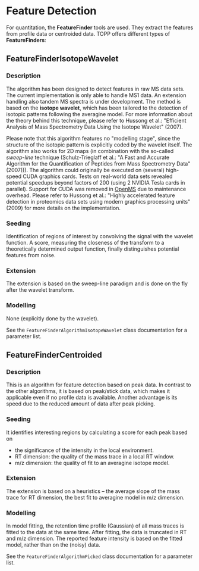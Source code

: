 Feature Detection
=================

For quantitation, the **FeatureFinder** tools are used. They extract the features from profile data or centroided data.
TOPP offers different types of **FeatureFinders**:

## FeatureFinderIsotopeWavelet

### Description

The algorithm has been designed to detect features in raw MS data sets. The current implementation is only able to
handle MS1 data. An extension handling also tandem MS spectra is under development. The method is based on the **isotope
wavelet**, which has been tailored to the detection of isotopic patterns following the averagine model. For more
information about the theory behind this technique, please refer to Hussong et al.: "Efficient Analysis of Mass
Spectrometry Data Using the Isotope Wavelet" (2007).

Please note that this algorithm features no "modelling stage", since the structure of the isotopic pattern is explicitly
coded by the wavelet itself. The algorithm also works for 2D maps (in combination with the so-called *sweep-line*
technique (Schulz-Trieglaff et al.: "A Fast and Accurate Algorithm for the Quantification of Peptides from Mass
Spectrometry Data" (2007))). The algorithm could originally be executed on (several) high-speed CUDA graphics cards.
Tests on real-world data sets revealed potential speedups beyond factors of 200 (using 2 NVIDIA Tesla cards in parallel).
Support for CUDA was removed in [OpenMS]() due to maintenance overhead. Please refer to Hussong et al.: "Highly
accelerated feature detection in proteomics data sets using modern graphics processing units" (2009) for more details on
the implementation.

### Seeding

Identification of regions of interest by convolving the signal with the wavelet function. A score, measuring the
closeness of the transform to a theoretically determined output function, finally distinguishes potential features from
noise.

### Extension

The extension is based on the sweep-line paradigm and is done on the fly after the wavelet transform.

### Modelling

None (explicitly done by the wavelet).

See the `FeatureFinderAlgorithmIsotopeWavelet` class documentation for a parameter list.

## FeatureFinderCentroided

### Description

This is an algorithm for feature detection based on peak data. In contrast to the other algorithms, it is based on
peak/stick data, which makes it applicable even if no profile data is available. Another advantage is its speed due to
the reduced amount of data after peak picking.

### Seeding

It identifies interesting regions by calculating a score for each peak based on

- the significance of the intensity in the local environment.
- RT dimension: the quality of the mass trace in a local RT window.
- m/z dimension: the quality of fit to an averagine isotope model.

### Extension

The extension is based on a heuristics – the average slope of the mass trace for RT dimension, the best fit to averagine
model in m/z dimension.

### Modelling

In model fitting, the retention time profile (Gaussian) of all mass traces is fitted to the data at the same time. After
fitting, the data is truncated in RT and m/z dimension. The reported feature intensity is based on the fitted model,
rather than on the (noisy) data.

See the `FeatureFinderAlgorithmPicked` class documentation for a parameter list.
